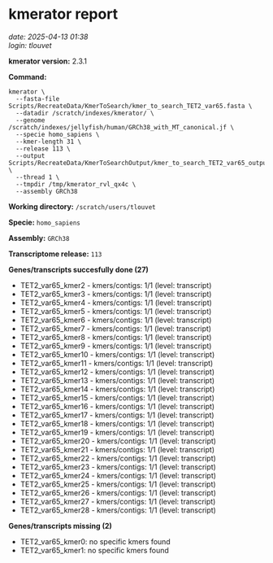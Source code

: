# kmerator report
*date: 2025-04-13 01:38*  
*login: tlouvet*

**kmerator version:** 2.3.1

**Command:**

```
kmerator \
  --fasta-file Scripts/RecreateData/KmerToSearch/kmer_to_search_TET2_var65.fasta \
  --datadir /scratch/indexes/kmerator/ \
  --genome /scratch/indexes/jellyfish/human/GRCh38_with_MT_canonical.jf \
  --specie homo_sapiens \
  --kmer-length 31 \
  --release 113 \
  --output Scripts/RecreateData/KmerToSearchOutput/kmer_to_search_TET2_var65_output \
  --thread 1 \
  --tmpdir /tmp/kmerator_rvl_qx4c \
  --assembly GRCh38
```

**Working directory:** `/scratch/users/tlouvet`

**Specie:** `homo_sapiens`

**Assembly:** `GRCh38`

**Transcriptome release:** `113`

**Genes/transcripts succesfully done (27)**

- TET2_var65_kmer2 - kmers/contigs: 1/1 (level: transcript)
- TET2_var65_kmer3 - kmers/contigs: 1/1 (level: transcript)
- TET2_var65_kmer4 - kmers/contigs: 1/1 (level: transcript)
- TET2_var65_kmer5 - kmers/contigs: 1/1 (level: transcript)
- TET2_var65_kmer6 - kmers/contigs: 1/1 (level: transcript)
- TET2_var65_kmer7 - kmers/contigs: 1/1 (level: transcript)
- TET2_var65_kmer8 - kmers/contigs: 1/1 (level: transcript)
- TET2_var65_kmer9 - kmers/contigs: 1/1 (level: transcript)
- TET2_var65_kmer10 - kmers/contigs: 1/1 (level: transcript)
- TET2_var65_kmer11 - kmers/contigs: 1/1 (level: transcript)
- TET2_var65_kmer12 - kmers/contigs: 1/1 (level: transcript)
- TET2_var65_kmer13 - kmers/contigs: 1/1 (level: transcript)
- TET2_var65_kmer14 - kmers/contigs: 1/1 (level: transcript)
- TET2_var65_kmer15 - kmers/contigs: 1/1 (level: transcript)
- TET2_var65_kmer16 - kmers/contigs: 1/1 (level: transcript)
- TET2_var65_kmer17 - kmers/contigs: 1/1 (level: transcript)
- TET2_var65_kmer18 - kmers/contigs: 1/1 (level: transcript)
- TET2_var65_kmer19 - kmers/contigs: 1/1 (level: transcript)
- TET2_var65_kmer20 - kmers/contigs: 1/1 (level: transcript)
- TET2_var65_kmer21 - kmers/contigs: 1/1 (level: transcript)
- TET2_var65_kmer22 - kmers/contigs: 1/1 (level: transcript)
- TET2_var65_kmer23 - kmers/contigs: 1/1 (level: transcript)
- TET2_var65_kmer24 - kmers/contigs: 1/1 (level: transcript)
- TET2_var65_kmer25 - kmers/contigs: 1/1 (level: transcript)
- TET2_var65_kmer26 - kmers/contigs: 1/1 (level: transcript)
- TET2_var65_kmer27 - kmers/contigs: 1/1 (level: transcript)
- TET2_var65_kmer28 - kmers/contigs: 1/1 (level: transcript)


**Genes/transcripts missing (2)**

- TET2_var65_kmer0: no specific kmers found
- TET2_var65_kmer1: no specific kmers found
